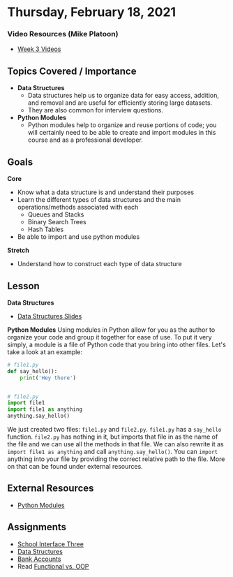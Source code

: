# Thursday, February 18, 2021

### Video Resources (Mike Platoon)
- [Week 3 Videos](https://www.youtube.com/watch?v=sMKRM6f99Dk&list=PLu0CiQ7bzwEQFbl_8DTrMyfgD5OmMjVhM)

## Topics Covered / Importance
- **Data Structures**
    - Data structures help us to organize data for easy access, addition, and removal and are useful for efficiently storing large datasets.
    - They are also common for interview questions.
- **Python Modules**
    - Python modules help to organize and reuse portions of code; you will certainly need to be able to create and import modules in this course and as a professional developer.

## Goals
**Core**
- Know what a data structure is and understand their purposes
- Learn the different types of data structures and the main operations/methods associated with each
    - Queues and Stacks
    - Binary Search Trees
    - Hash Tables
- Be able to import and use python modules

**Stretch**
- Understand how to construct each type of data structure

## Lesson
**Data Structures**
- [Data Structures Slides](https://github.com/novemberplatoon/data-structures/blob/master/Code_Platoon_Linked_List.pdf)

**Python Modules**
Using modules in Python allow for you as the author to organize your code and group it together for ease of use. To put it very simply, a module is a file of Python code that you bring into other files. Let's take a look at an example:
```python
# file1.py
def say_hello():
    print('Hey there')


# file2.py
import file1
import file1 as anything
anything.say_hello()
```
We just created two files: `file1.py` and `file2.py`. `file1.py` has a `say_hello` function. `file2.py` has nothing in it, but imports that file in as the name of the file and we can use all the methods in that file. We can also rewrite it as `import file1 as anything` and call `anything.say_hello()`. You can `import` anything into your file by providing the correct relative path to the file. More on that can be found under external resources.

## External Resources
- [Python Modules](https://www.tutorialspoint.com/python/python_modules.htm)

## Assignments
- [School Interface Three](https://github.com/novemberplatoon/school-interface-three)
- [Data Structures](https://github.com/novemberplatoon/data-structures)
- [Bank Accounts](https://github.com/novemberplatoon/bank-accounts)
- Read [Functional vs. OOP](https://www.codenewbie.org/blogs/object-oriented-programming-vs-functional-programming)
